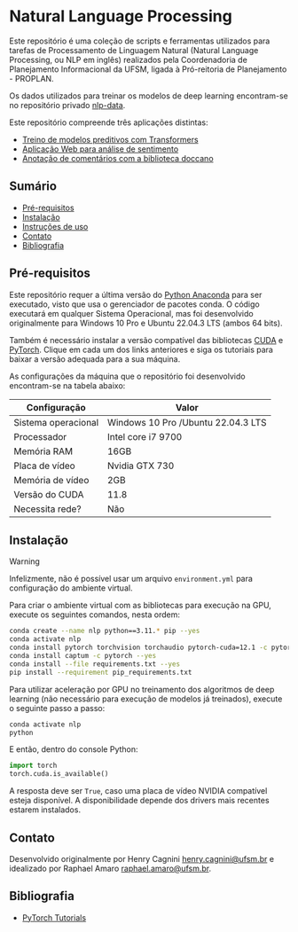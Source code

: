 # Natural Language Processing

Este repositório é uma coleção de scripts e ferramentas utilizados para tarefas de Processamento de Linguagem Natural
(Natural Language Processing, ou NLP em inglês) realizados pela Coordenadoria de Planejamento Informacional da UFSM,
ligada à Pró-reitoria de Planejamento - PROPLAN.

Os dados utilizados para treinar os modelos de deep learning encontram-se no repositório privado
[nlp-data](https://github.com/COPLIN-UFSM/nlp-data).

Este repositório compreende três aplicações distintas:

* [Treino de modelos preditivos com Transformers](learning/sentiment_analysis/README.md)
* [Aplicação Web para análise de sentimento](app/README.md)
* [Anotação de comentários com a biblioteca doccano](DOCCANO.md)

## Sumário

* [Pré-requisitos](#pré-requisitos)
* [Instalação](#instalação)
* [Instruções de uso](#uso)
* [Contato](#contato)
* [Bibliografia](#bibliografia)

## Pré-requisitos

Este repositório requer a última versão do [Python Anaconda](https://www.anaconda.com/download) para ser executado,
visto que usa o gerenciador de pacotes conda. O código executará em qualquer Sistema Operacional, mas foi desenvolvido
originalmente para Windows 10 Pro e Ubuntu 22.04.3 LTS (ambos 64 bits).

Também é necessário instalar a versão compatível das bibliotecas [CUDA](https://developer.nvidia.com/cuda-downloads) e
[PyTorch](https://pytorch.org/get-started/locally/#anaconda). Clique em cada um dos links anteriores e siga os tutoriais
para baixar a versão adequada para a sua máquina.

As configurações da máquina que o repositório foi desenvolvido encontram-se na tabela abaixo:

| Configuração        | Valor                              |
|---------------------|------------------------------------|
| Sistema operacional | Windows 10 Pro /Ubuntu 22.04.3 LTS |
| Processador         | Intel core i7 9700                 |
| Memória RAM         | 16GB                               |
| Placa de vídeo      | Nvidia GTX 730                     |
| Memória de vídeo    | 2GB                                |
| Versão do CUDA      | 11.8                               |
| Necessita rede?     | Não                                |

## Instalação

> [!WARNING]
> Infelizmente, não é possível usar um arquivo `environment.yml` para configuração do ambiente virtual. 
>

Para criar o ambiente virtual com as bibliotecas para execução na GPU, execute os seguintes comandos, nesta ordem:

```bash
conda create --name nlp python==3.11.* pip --yes  
conda activate nlp
conda install pytorch torchvision torchaudio pytorch-cuda=12.1 -c pytorch -c nvidia --yes
conda install captum -c pytorch --yes
conda install --file requirements.txt --yes
pip install --requirement pip_requirements.txt
```

Para utilizar aceleração por GPU no treinamento dos algoritmos de deep learning (não necessário para execução de modelos
já treinados), execute o seguinte passo a passo:

```bash
conda activate nlp
python
```

E então, dentro do console Python:

```python
import torch
torch.cuda.is_available()
```

A resposta deve ser `True`, caso uma placa de vídeo NVIDIA compatível esteja disponível. A disponibilidade depende dos
drivers mais recentes estarem instalados.

## Contato

Desenvolvido originalmente por Henry Cagnini [henry.cagnini@ufsm.br]() e idealizado por Raphael Amaro [raphael.amaro@ufsm.br]().

## Bibliografia

* [PyTorch Tutorials](https://pytorch.org/tutorials/)
